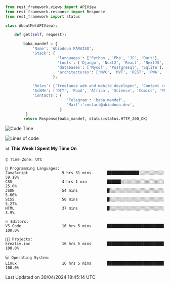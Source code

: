 ###
```python
from rest_framework.views import APIView
from rest_framework.response import Response
from rest_framework import status

class AboutMe(APIView):

    def get(self, request):

        baba_mandef = {
            'Name': 'Abiodoun PARAISO',
            'Stack': {
                       'languages': ['Python', 'Php', 'JS', 'Dart'],
                       'tools': ['Django', 'Nuxt2', 'React', 'NextJS', 'Flutter'],
                       'databases': ['Mysql', 'Postgresql', 'Sqlite'],
                       'architectures': ['MVC', 'MVT', 'REST', 'PWA', 'SPA', 'MicroServices']
                     },

            'Roles': ['freelance web and mobile developer', 'Content creator', 'Teacher', 'Mentor'],
            'AskMe': ['DIY', 'Food', 'Africa', 'Science', 'Comics', 'Photography', 'Tech', 'Programming', 'Mechatronics'],
            'Contacts': {
                           'Telegram': 'baba_mandef',
                           'Mail':'contact@abiodoun.dev',
                        }
         }
        return Response(baba_mandef, status=status.HTTP_200_OK)

```                    

<!--START_SECTION:waka-->
![Code Time](http://img.shields.io/badge/Code%20Time-1%2C027%20hrs%208%20mins-blue)

![Lines of code](https://img.shields.io/badge/From%20Hello%20World%20I%27ve%20Written-255%20Thousand%20lines%20of%20code-blue)

📊 **This Week I Spent My Time On** 

```text
⌚︎ Time Zone: UTC

💬 Programming Languages: 
JavaScript               9 hrs 31 mins       ██████████████░░░░░░░░░░░   59.18% 
CSS                      4 hrs 1 min         ██████░░░░░░░░░░░░░░░░░░░   25.0% 
JSON                     54 mins             █░░░░░░░░░░░░░░░░░░░░░░░░   5.66% 
SCSS                     50 mins             █░░░░░░░░░░░░░░░░░░░░░░░░   5.27% 
HTML                     37 mins             █░░░░░░░░░░░░░░░░░░░░░░░░   3.9%

🔥 Editors: 
VS Code                  16 hrs 5 mins       █████████████████████████   100.0%

🐱‍💻 Projects: 
kreativ.inc              16 hrs 5 mins       █████████████████████████   100.0%

💻 Operating System: 
Linux                    16 hrs 5 mins       █████████████████████████   100.0%

```


 Last Updated on 30/04/2024 18:45:14 UTC
<!--END_SECTION:waka-->

